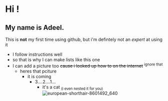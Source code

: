 # Hi ! 
## My name is Adeel.

This is **not** my first time using github, but i'm defintely not an _expert_ at using it

+ I follow instructions well 
+ so that is why I can make lists like this one
+ I can add a picture too ~~cause i looked up how to on the internet~~ <sup>ignore that</sup>
  - heres that pciture
    - it is coming
      - 3....2....1... 
        - it's a cat <sub>(i even nested it for you)</sub> </br>
        ![european-shorthair-8601492_640](https://github.com/user-attachments/assets/c8e2271b-1b79-429d-ba64-3931048d50f3)
